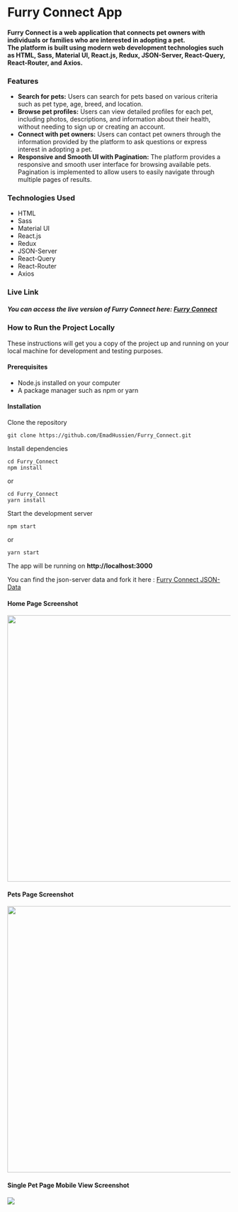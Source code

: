 # Furry Connect App

#### Furry Connect is a web application that connects pet owners with individuals or families who are interested in adopting a pet. <br/> The platform is built using modern web development technologies such as HTML, Sass, Material UI, React.js, Redux, JSON-Server, React-Query, React-Router, and Axios.

### Features
- <strong> Search for pets:</strong> Users can search for pets based on various criteria such as pet type, age, breed, and location.
- <strong> Browse pet profiles:</strong> Users can view detailed profiles for each pet, including photos, descriptions, and information about their health, without needing to sign up or creating an account. 
- <strong> Connect with pet owners:</strong> Users can contact pet owners through the information provided by the platform to ask questions or express interest in adopting a pet.
- <strong> Responsive and Smooth UI with Pagination:</strong> The platform provides a responsive and smooth user interface for browsing available pets. Pagination is implemented to allow users to easily navigate through multiple pages of results.


### Technologies Used
- HTML
- Sass
- Material UI
- React.js
- Redux
- JSON-Server
- React-Query
- React-Router
- Axios


### Live Link
##### You can access the live version of Furry Connect here: <a href="https://furry-connect-v0.vercel.app" target="_blanck">Furry Connect</a>


### How to Run the Project Locally
These instructions will get you a copy of the project up and running on your local machine for development and testing purposes.

#### Prerequisites
- Node.js installed on your computer
- A package manager such as npm or yarn

#### Installation
Clone the repository


    git clone https://github.com/EmadHussien/Furry_Connect.git 
    
    
Install dependencies


    cd Furry_Connect
    npm install

or

    cd Furry_Connect
    yarn install


Start the development server

    npm start

or

    yarn start

The app will be running on <b>http://localhost:3000</b>


 You can find the json-server data and fork it here : <a href="https://github.com/EmadHussien/mock-server" target="_blanck">Furry Connect JSON-Data</a>  


#### Home Page Screenshot
<img src= 'https://user-images.githubusercontent.com/31719363/223625995-cffbbe1a-dc4b-4463-94d9-8e0238338edd.png' width='650px' height = '600px' />

#### Pets Page Screenshot
<img src= 'https://user-images.githubusercontent.com/31719363/223626092-c21b0b9b-0ba3-4794-8032-e55a934a5136.png' width='650px' height = '600px' />

#### Single Pet Page Mobile View Screenshot
<img src= 'https://user-images.githubusercontent.com/31719363/223626390-682c8bdf-7e1b-4c76-b7fd-d61ffae6690b.png'/>







